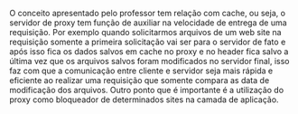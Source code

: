 
O conceito apresentado pelo professor tem relação com cache, ou seja, o servidor de proxy tem função de auxiliar na velocidade de entrega de uma requisição. Por exemplo quando solicitarmos arquivos de um web site na requisição somente a primeira solicitação vai ser para o servidor de fato e após isso fica os dados salvos em cache no proxy e no header fica salvo a última vez que os arquivos salvos foram modificados no servidor final, isso faz com que a comunicação entre cliente e servidor seja mais rápida e eficiente ao realizar uma requisição que somente compara as data de modificação dos arquivos. Outro ponto que é importante é a utilização do proxy como bloqueador de determinados sites na camada de aplicação.